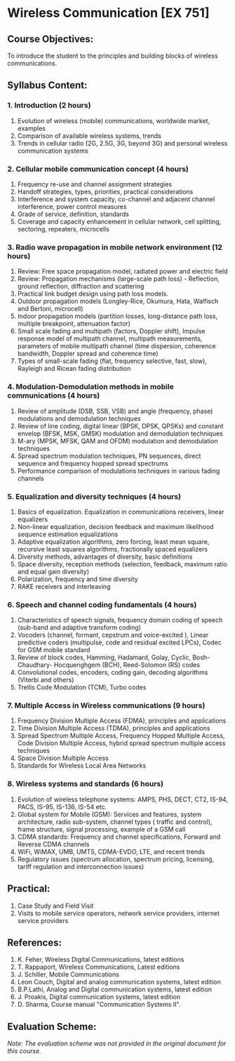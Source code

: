 # Wireless Communication [EX 751]

## Course Objectives:
To introduce the student to the principles and building blocks of wireless communications.

## Syllabus Content:

### 1. Introduction (2 hours)
1. Evolution of wireless (mobile) communications, worldwide market, examples
2. Comparison of available wireless systems, trends
3. Trends in cellular radio (2G, 2.5G, 3G, beyond 3G) and personal wireless communication systems

### 2. Cellular mobile communication concept (4 hours)
1. Frequency re-use and channel assignment strategies
2. Handoff strategies, types, priorities, practical considerations
3. Interference and system capacity, co-channel and adjacent channel interference, power control measures
4. Grade of service, definition, standards
5. Coverage and capacity enhancement in cellular network, cell splitting, sectoring, repeaters, microcells

### 3. Radio wave propagation in mobile network environment (12 hours)
1. Review: Free space propagation model, radiated power and electric field
2. Review: Propagation mechanisms (large-scale path loss) - Reflection, ground reflection, diffraction and scattering
3. Practical link budget design using path loss models.
4. Outdoor propagation models (Longley-Rice, Okumura, Hata, Walfisch and Bertoni, microcell)
5. Indoor propagation models (partition losses, long-distance path loss, multiple breakpoint, attenuation factor)
6. Small scale fading and multipath (factors, Doppler shift), Impulse response model of multipath channel, multipath measurements, parameters of mobile multipath channel (time dispersion, coherence bandwidth, Doppler spread and coherence time)
7. Types of small-scale fading (flat, frequency selective, fast, slow), Rayleigh and Ricean fading distribution

### 4. Modulation-Demodulation methods in mobile communications (4 hours)
1. Review of amplitude (DSB, SSB, VSB) and angle (frequency, phase) modulations and demodulation techniques
2. Review of line coding, digital linear (BPSK, DPSK, QPSKs) and constant envelop (BFSK, MSK, GMSK) modulation and demodulation techniques
3. M-ary (MPSK, MFSK, QAM and OFDM) modulation and demodulation techniques
4. Spread spectrum modulation techniques, PN sequences, direct sequence and frequency hopped spread spectrums
5. Performance comparison of modulations techniques in various fading channels

### 5. Equalization and diversity techniques (4 hours)
1. Basics of equalization. Equalization in communications receivers, linear equalizers
2. Non-linear equalization, decision feedback and maximum likelihood sequence estimation equalizations
3. Adaptive equalization algorithms, zero forcing, least mean square, recursive least squares algorithms, fractionally spaced equalizers
4. Diversity methods, advantages of diversity, basic definitions
5. Space diversity, reception methods (selection, feedback, maximum ratio and equal gain diversity)
6. Polarization, frequency and time diversity
7. RAKE receivers and interleaving

### 6. Speech and channel coding fundamentals (4 hours)
1. Characteristics of speech signals, frequency domain coding of speech (sub-band and adaptive transform coding)
2. Vocoders (channel, formant, cepstrum and voice-excited ), Linear predictive coders (multipulse, code and residual excited LPCs), Codec for GSM mobile standard
3. Review of block codes, Hamming, Hadamard, Golay, Cyclic, Bosh-Chaudhary- Hocquenghgem (BCH), Reed-Solomon (RS) codes
4. Convolutional codes, encoders, coding gain, decoding algorithms (Viterbi and others)
5. Trellis Code Modulation (TCM), Turbo codes

### 7. Multiple Access in Wireless communications (9 hours)
1. Frequency Division Multiple Access (FDMA), principles and applications
2. Time Division Multiple Access (TDMA), principles and applications
3. Spread Spectrum Multiple Access, Frequency Hopped Multiple Access, Code Division Multiple Access, hybrid spread spectrum multiple access techniques
4. Space Division Multiple Access
5. Standards for Wireless Local Area Networks

### 8. Wireless systems and standards (6 hours)
1. Evolution of wireless telephone systems: AMPS, PHS, DECT, CT2, IS-94, PACS, IS-95, IS-136, IS-54 etc.
2. Global system for Mobile (GSM): Services and features, system architecture, radio sub-system, channel types ( traffic and control), frame structure, signal processing, example of a GSM call
3. CDMA standards: Frequency and channel specifications, Forward and Reverse CDMA channels
4. WiFi, WiMAX, UMB, UMTS, CDMA-EVDO, LTE, and recent trends
5. Regulatory issues (spectrum allocation, spectrum pricing, licensing, tariff regulation and interconnection issues)

## Practical:
1. Case Study and Field Visit
2. Visits to mobile service operators, network service providers, internet service providers

## References:
1. K. Feher, Wireless Digital Communications, latest editions
2. T. Rappaport, Wireless Communications, Latest editions
3. J. Schiller, Mobile Communications
4. Leon Couch, Digital and analog communication systems, latest edition
5. B.P.Lathi, Analog and Digital communication systems, latest edition
6. J. Proakis, Digital communication systems, latest edition
7. D. Sharma, Course manual "Communication Systems II".

## Evaluation Scheme:
*Note: The evaluation scheme was not provided in the original document for this course.*